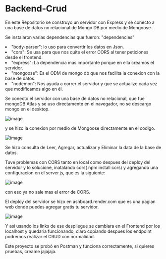 # Backend-Crud

En este Repositorio se construyo un servidor con Express y se conecto a una base de datos no relacional de Mongo DB por medio de Mongoose.

Se instalaron varias dependencias que fueron:
  "dependencies" 
  
   
   <li>
    "body-parser": lo uso para convertir los datos en Json.
    
   <li> "cors": Se usa para que nos quite el error CORS al tener peticiones desde el frontend.
    <li>
     "express": La dependencia mas importante porque en ella creamos el servidor.
    
 <li> 
     "mongoose": Es el ODM de mongo db que nos facilita la conexion con la base de datos.
    <li> 
     "nodemon": Nos ayuda a correr el servidor y que se actualize cada vez que modificamos algo en él.
    
   
Se conecto el servidor con una base de datos no relacional, que fue mongoDB Atlas y se uso directamente en el navegador, no se descargo mongo en el desktop.

![image](https://user-images.githubusercontent.com/104181677/219679241-646320a3-783c-434b-97fe-b6e898e0655b.png)

y se hizo la conexion por medio de Mongoose directamente en el codigo.

![image](https://user-images.githubusercontent.com/104181677/219679470-17fbc737-4d9a-4565-ae67-d3318ee20c20.png)

Se hizo consulta de Leer, Agregar, actualizar y Eliminar la data de la base de datos.

Tuve problemas con CORS tanto en local como despues del deploy del servidor y lo solucione, inatalando cors( npm install cors) y agregando una configuracion en el server.js, que es la siguiente:

![image](https://user-images.githubusercontent.com/104181677/219681653-e5dcbee7-c5e9-40b4-8b2f-b14d5a957ebe.png)

con eso ya no sale mas el error de CORS.

El deploy del servidor se hizo en ashboard.render.com que es una pagian web donde puedes agregar gratis tu servidor.

![image](https://user-images.githubusercontent.com/104181677/219682579-8e3190f8-6a56-480f-9a17-7fa3820f6bce.png)

Y asi usando los links de ese despliegue se cambiara en el Frontend por los localhost y quedaria funcionando, claro copiando despues los endpoint podremos realizar el CRUD con normalidad.

Este proyecto se probó en Postman y funciona correctamente, si quieres pruebas, creame jajajaja.
